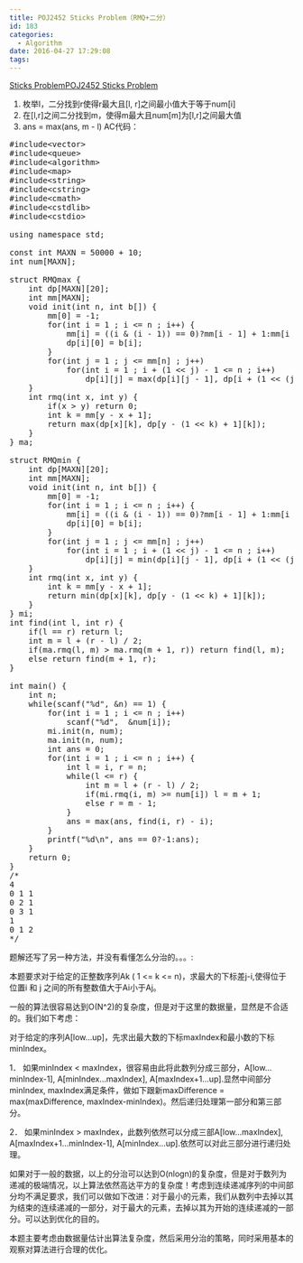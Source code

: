 ```yaml
---
title: POJ2452 Sticks Problem（RMQ+二分）
id: 183
categories:
  - Algorithm
date: 2016-04-27 17:29:08
tags:
---
```


[Sticks Problem](http://poj.org/problem?id=2452)[POJ2452 Sticks Problem](http://poj.org/problem?id=2452)

1.  枚举l，二分找到r使得r最大且[l, r]之间最小值大于等于num[i]
2.  在[l,r]之间二分找到m，使得m最大且num[m]为[l,r]之间最大值
3.  ans = max(ans, m - l)
AC代码：
<pre class="lang:c++ decode:true ">#include&lt;vector&gt;
#include&lt;queue&gt;
#include&lt;algorithm&gt;
#include&lt;map&gt;
#include&lt;string&gt;
#include&lt;cstring&gt;
#include&lt;cmath&gt;
#include&lt;cstdlib&gt;
#include&lt;cstdio&gt;

using namespace std;

const int MAXN = 50000 + 10;
int num[MAXN];

struct RMQmax {
    int dp[MAXN][20];
    int mm[MAXN];
    void init(int n, int b[]) {
        mm[0] = -1;
        for(int i = 1 ; i &lt;= n ; i++) {
            mm[i] = ((i &amp; (i - 1)) == 0)?mm[i - 1] + 1:mm[i - 1];
            dp[i][0] = b[i];
        }
        for(int j = 1 ; j &lt;= mm[n] ; j++)
            for(int i = 1 ; i + (1 &lt;&lt; j) - 1 &lt;= n ; i++)
                dp[i][j] = max(dp[i][j - 1], dp[i + (1 &lt;&lt; (j - 1))][j - 1]);
    }
    int rmq(int x, int y) {
        if(x &gt; y) return 0;
        int k = mm[y - x + 1];
        return max(dp[x][k], dp[y - (1 &lt;&lt; k) + 1][k]);
    }
} ma;

struct RMQmin {
    int dp[MAXN][20];
    int mm[MAXN];
    void init(int n, int b[]) {
        mm[0] = -1;
        for(int i = 1 ; i &lt;= n ; i++) {
            mm[i] = ((i &amp; (i - 1)) == 0)?mm[i - 1] + 1:mm[i - 1];
            dp[i][0] = b[i];
        }
        for(int j = 1 ; j &lt;= mm[n] ; j++)
            for(int i = 1 ; i + (1 &lt;&lt; j) - 1 &lt;= n ; i++)
                dp[i][j] = min(dp[i][j - 1], dp[i + (1 &lt;&lt; (j - 1))][j - 1]);
    }
    int rmq(int x, int y) {
        int k = mm[y - x + 1];
        return min(dp[x][k], dp[y - (1 &lt;&lt; k) + 1][k]);
    }
} mi;
int find(int l, int r) {
    if(l == r) return l;
    int m = l + (r - l) / 2;
    if(ma.rmq(l, m) &gt; ma.rmq(m + 1, r)) return find(l, m);
    else return find(m + 1, r);
}

int main() {
    int n;
    while(scanf("%d", &amp;n) == 1) {
        for(int i = 1 ; i &lt;= n ; i++)
            scanf("%d",  &amp;num[i]);
        mi.init(n, num);
        ma.init(n, num);
        int ans = 0;
        for(int i = 1 ; i &lt;= n ; i++) {
            int l = i, r = n;
            while(l &lt;= r) {
                int m = l + (r - l) / 2;
                if(mi.rmq(i, m) &gt;= num[i]) l = m + 1;
                else r = m - 1;
            }
            ans = max(ans, find(i, r) - i);
        }
        printf("%d\n", ans == 0?-1:ans);
    }
    return 0;
}
/*
4
0 1 1
0 2 1
0 3 1
1
0 1 2
*/
</pre>
题解还写了另一种方法，并没有看懂怎么分治的。。。:

本题要求对于给定的正整数序列Ak ( 1 &lt;= k &lt;= n)，求最大的下标差j-i,使得位于位置i 和 j 之间的所有整数值大于Ai小于Aj。

一般的算法很容易达到O(N^2)的复杂度，但是对于这里的数据量，显然是不合适的。我们如下考虑：

对于给定的序列A[low…up]，先求出最大数的下标maxIndex和最小数的下标minIndex。

1． 如果minIndex &lt; maxIndex，很容易由此将此数列分成三部分，A[low…minIndex-1], A[minIndex…maxIndex], A[maxIndex+1…up].显然中间部分minIndex, maxIndex满足条件，做如下跟新maxDifference = max(maxDifference, maxIndex-minIndex)。然后递归处理第一部分和第三部分。

2． 如果minIndex &gt; maxIndex，此数列依然可以分成三部A[low…maxIndex], A[maxIndex+1…minIndex-1], A[minIndex…up].依然可以对此三部分进行递归处理。

如果对于一般的数据，以上的分治可以达到O(nlogn)的复杂度，但是对于数列为递减的极端情况，以上算法依然高达平方的复杂度！考虑到连续递减序列的中间部分均不满足要求，我们可以做如下改进：对于最小的元素，我们从数列中去掉以其为结束的连续递减的一部分，对于最大的元素，去掉以其为开始的连续递减的一部分。可以达到优化的目的。

本题主要考虑由数据量估计出算法复杂度，然后采用分治的策略，同时采用基本的观察对算法进行合理的优化。